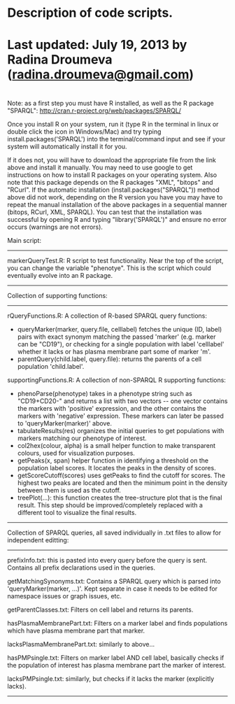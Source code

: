 # Description of code scripts.
# Last updated: July 19, 2013 by Radina Droumeva (radina.droumeva@gmail.com)
#

Note: as a first step you must have R installed, as well as the R package "SPARQL":
http://cran.r-project.org/web/packages/SPARQL/

Once you install R on your system, run it (type R in the terminal in linux or
double click the icon in Windows/Mac) and try typing install.packages('SPARQL') 
into the terminal/command input and see if your system will automatically 
install it for you. 

If it does not, you will have to download the appropriate file from the link above
 and install it manually. You may need to use google to get instructions on how 
to install R packages on your operating system. Also note that this package depends 
on the R packages "XML", "bitops" and "RCurl". If the automatic installation 
(install.packages("SPARQL")) method above did not work, depending on the R version 
you have you may have to repeat the manual installation of the above packages in 
a sequential manner (bitops, RCurl, XML, SPARQL). You can test that the installation
was successful by opening R and typing "library('SPARQL')" and ensure no error
occurs (warnings are not errors).


Main script:

********************************************************************************
markerQueryTest.R: R script to test functionality. Near the top of the script,
you can change the variable "phenotye". This is the script which could eventually
evolve into an R package.
********************************************************************************


Collection of supporting functions:

********************************************************************************
rQueryFunctions.R: A collection of R-based SPARQL query functions:
  - queryMarker(marker, query.file, celllabel) fetches the unique (ID, label) 
    pairs with exact synonym matching the passed 'marker' (e.g. marker can be "CD19"),
    or checking for a single population with label 'celllabel' whether it lacks or
    has plasma membrane part some of marker 'm'.
  - parentQuery(child.label, query.file): returns the parents of a cell population
    'child.label'.

supportingFunctions.R: A collection of non-SPARQL R supporting functions:
  - phenoParse(phenotype) takes in a phenotype string such as "CD19+CD20-" and
    returns a list with two vectors -- one vector contains the markers with
    'positive' expression, and the other contains the markers with 'negative'
    expression. These markers can later be passed to 'queryMarker(marker)' above.
  - tabulateResults(res) organizes the initial queries to get populations with
    markers matching our phenotype of interest.
  - col2hex(colour, alpha) is a small helper function to make transparent colours,
    used for visualization purposes.
  - getPeaks(x, span) helper function in identifying a threshold on the population label
    scores. It locates the peaks in the density of scores.
  - getScoreCutoff(scores) uses getPeaks to find the cutoff for scores. The highest
    two peaks are located and then the minimum point in the density between them is
    used as the cutoff.
  - treePlot(...): this function creates the tree-structure plot that is the final
    result. This step should be improved/completely replaced with a different tool
    to visualize the final results.
********************************************************************************


Collection of SPARQL queries, all saved individually in .txt files to allow for
independent editting:

********************************************************************************
prefixInfo.txt: this is pasted into every query before the query is sent. Contains
    all prefix declarations used in the queries.
 
getMatchingSynonyms.txt: Contains a SPARQL query which is parsed into 
    'queryMarker(marker, ...)'. Kept separate in case it needs to be edited for 
    namespace issues or graph issues, etc.

getParentClasses.txt: Filters on cell label and returns its parents.

hasPlasmaMembranePart.txt: Filters on a marker label and finds populations which
    have plasma membrane part that marker.
    
lacksPlasmaMembranePart.txt: similarly to above...

hasPMPsingle.txt: Filters on marker label AND cell label, basically checks if
    the population of interest has plasma membrane part the marker of interest.
    
lacksPMPsingle.txt: similarly, but checks if it lacks the marker (explicitly lacks).
********************************************************************************


